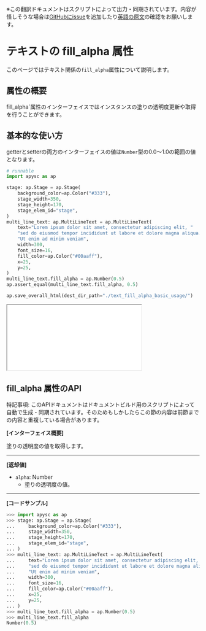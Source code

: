<span class="inconspicuous-txt">※この翻訳ドキュメントはスクリプトによって出力・同期されています。内容が怪しそうな場合は<a href="https://github.com/simon-ritchie/apysc/issues" target="_blank">GitHubにissue</a>を追加したり[英語の原文](https://simon-ritchie.github.io/apysc/en/text_fill_alpha.html)の確認をお願いします。</span>

# テキストの fill_alpha 属性

このページではテキスト関係の`fill_alpha`属性について説明します。

## 属性の概要

fill_alpha`属性のインターフェイスではインスタンスの塗りの透明度更新や取得を行うことができます。

## 基本的な使い方

getterとsetterの両方のインターフェイスの値は`Number`型の0.0～1.0の範囲の値となります。

```py
# runnable
import apysc as ap

stage: ap.Stage = ap.Stage(
    background_color=ap.Color("#333"),
    stage_width=350,
    stage_height=170,
    stage_elem_id="stage",
)
multi_line_text: ap.MultiLineText = ap.MultiLineText(
    text="Lorem ipsum dolor sit amet, consectetur adipiscing elit, "
    "sed do eiusmod tempor incididunt ut labore et dolore magna aliqua. "
    "Ut enim ad minim veniam",
    width=300,
    font_size=16,
    fill_color=ap.Color("#00aaff"),
    x=25,
    y=25,
)
multi_line_text.fill_alpha = ap.Number(0.5)
ap.assert_equal(multi_line_text.fill_alpha, 0.5)

ap.save_overall_html(dest_dir_path="./text_fill_alpha_basic_usage/")
```

<iframe src="static/text_fill_alpha_basic_usage/index.html" width="350" height="170"></iframe>

## fill_alpha 属性のAPI

<span class="inconspicuous-txt">特記事項: このAPIドキュメントはドキュメントビルド用のスクリプトによって自動で生成・同期されています。そのためもしかしたらこの節の内容は前節までの内容と重複している場合があります。</span>

**[インターフェイス概要]**

塗りの透明度の値を取得します。<hr>

**[返却値]**

- `alpha`: Number
  - 塗りの透明度の値。

<hr>

**[コードサンプル]**

```py
>>> import apysc as ap
>>> stage: ap.Stage = ap.Stage(
...     background_color=ap.Color("#333"),
...     stage_width=350,
...     stage_height=170,
...     stage_elem_id="stage",
... )
>>> multi_line_text: ap.MultiLineText = ap.MultiLineText(
...     text="Lorem ipsum dolor sit amet, consectetur adipiscing elit, "
...     "sed do eiusmod tempor incididunt ut labore et dolore magna aliqua. "
...     "Ut enim ad minim veniam",
...     width=300,
...     font_size=16,
...     fill_color=ap.Color("#00aaff"),
...     x=25,
...     y=25,
... )
>>> multi_line_text.fill_alpha = ap.Number(0.5)
>>> multi_line_text.fill_alpha
Number(0.5)
```